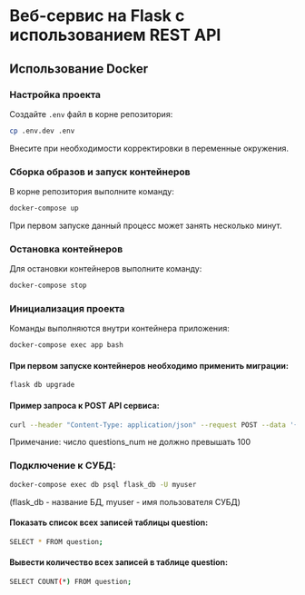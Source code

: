 # Веб-сервис на Flask с использованием REST API

## Использование Docker

### Настройка проекта

Создайте `.env` файл в корне репозитория:

```bash
cp .env.dev .env
```

Внесите при необходимости корректировки в переменные окружения.


### Сборка образов и запуск контейнеров

В корне репозитория выполните команду:

```bash
docker-compose up
```

При первом запуске данный процесс может занять несколько минут.

### Остановка контейнеров

Для остановки контейнеров выполните команду:

```bash
docker-compose stop
```

### Инициализация проекта

Команды выполняются внутри контейнера приложения:

```bash
docker-compose exec app bash
```

#### При первом запуске контейнеров необходимо применить миграции:

```bash
flask db upgrade
```


#### Пример запроса к POST API сервиса:
```bash
curl --header "Content-Type: application/json" --request POST --data '{"questions_num":3}'  http://localhost:5000
```
Примечание: число questions_num не должно превышать 100


### Подключение к СУБД:
```bash
docker-compose exec db psql flask_db -U myuser
```
(flask_db - название БД, myuser - имя пользователя СУБД)

#### Показать список всех записей таблицы question:
```bash
SELECT * FROM question;
```

#### Вывести количество всех записей в таблице question:
```bash
SELECT COUNT(*) FROM question;
```

